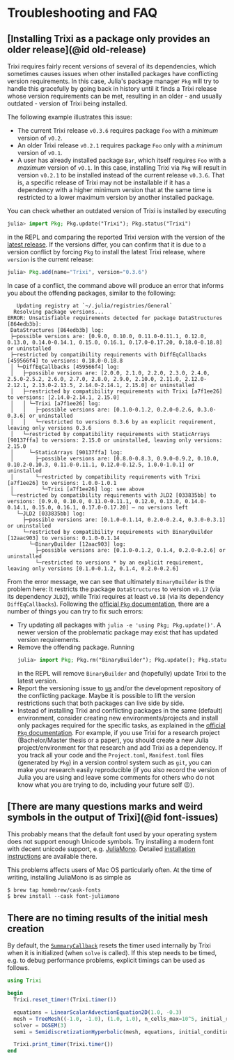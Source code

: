 # Troubleshooting and FAQ

## [Installing Trixi as a package only provides an older release](@id old-release)
Trixi requires fairly recent versions of several of its dependencies, which
sometimes causes issues when other installed packages have conflicting version
requirements.  In this case, Julia's package manager `Pkg` will try to handle
this gracefully by going back in history until it finds a Trixi release whose
version requirements can be met, resulting in an older - and usually outdated -
version of Trixi being installed.

The following example illustrates this issue:
* The current Trixi release `v0.3.6` requires package `Foo` with a *minimum* version of `v0.2`.
* An older Trixi release `v0.2.1` requires package `Foo` only with a *minimum*
  version of `v0.1`.
* A user has already installed package `Bar`, which itself requires `Foo` with a
  *maximum* version of `v0.1`.
In this case, installing Trixi via `Pkg` will result in version `v0.2.1` to be
installed instead of the current release `v0.3.6`. That is, a specific release
of Trixi may not be installable if it has a dependency with a higher minimum
version that at the same time is restricted to a lower maximum version by
another installed package.

You can check whether an outdated version of Trixi is installed by executing
```julia
julia> import Pkg; Pkg.update("Trixi"); Pkg.status("Trixi")
```
in the REPL and comparing the reported Trixi version with the version of the
[latest release](https://github.com/trixi-framework/Trixi.jl/releases/latest).
If the versions differ, you can confirm that it is due to a version conflict by
forcing `Pkg` to install the latest Trixi release, where `version` is the
current release:
```julia
julia> Pkg.add(name="Trixi", version="0.3.6")
```
In case of a conflict, the command above will produce an error that informs you
about the offending packages, similar to the following:
```
   Updating registry at `~/.julia/registries/General`
  Resolving package versions...
ERROR: Unsatisfiable requirements detected for package DataStructures [864edb3b]:
 DataStructures [864edb3b] log:
 ├─possible versions are: [0.9.0, 0.10.0, 0.11.0-0.11.1, 0.12.0, 0.13.0, 0.14.0-0.14.1, 0.15.0, 0.16.1, 0.17.0-0.17.20, 0.18.0-0.18.8] or uninstalled
 ├─restricted by compatibility requirements with DiffEqCallbacks [459566f4] to versions: 0.18.0-0.18.8
 │ └─DiffEqCallbacks [459566f4] log:
 │   ├─possible versions are: [2.0.0, 2.1.0, 2.2.0, 2.3.0, 2.4.0, 2.5.0-2.5.2, 2.6.0, 2.7.0, 2.8.0, 2.9.0, 2.10.0, 2.11.0, 2.12.0-2.12.1, 2.13.0-2.13.5, 2.14.0-2.14.1, 2.15.0] or uninstalled
 │   ├─restricted by compatibility requirements with Trixi [a7f1ee26] to versions: [2.14.0-2.14.1, 2.15.0]
 │   │ └─Trixi [a7f1ee26] log:
 │   │   ├─possible versions are: [0.1.0-0.1.2, 0.2.0-0.2.6, 0.3.0-0.3.6] or uninstalled
 │   │   └─restricted to versions 0.3.6 by an explicit requirement, leaving only versions 0.3.6
 │   └─restricted by compatibility requirements with StaticArrays [90137ffa] to versions: 2.15.0 or uninstalled, leaving only versions: 2.15.0
 │     └─StaticArrays [90137ffa] log:
 │       ├─possible versions are: [0.8.0-0.8.3, 0.9.0-0.9.2, 0.10.0, 0.10.2-0.10.3, 0.11.0-0.11.1, 0.12.0-0.12.5, 1.0.0-1.0.1] or uninstalled
 │       └─restricted by compatibility requirements with Trixi [a7f1ee26] to versions: 1.0.0-1.0.1
 │         └─Trixi [a7f1ee26] log: see above
 └─restricted by compatibility requirements with JLD2 [033835bb] to versions: [0.9.0, 0.10.0, 0.11.0-0.11.1, 0.12.0, 0.13.0, 0.14.0-0.14.1, 0.15.0, 0.16.1, 0.17.0-0.17.20] — no versions left
   └─JLD2 [033835bb] log:
     ├─possible versions are: [0.1.0-0.1.14, 0.2.0-0.2.4, 0.3.0-0.3.1] or uninstalled
     └─restricted by compatibility requirements with BinaryBuilder [12aac903] to versions: 0.1.0-0.1.14
       └─BinaryBuilder [12aac903] log:
         ├─possible versions are: [0.1.0-0.1.2, 0.1.4, 0.2.0-0.2.6] or uninstalled
         └─restricted to versions * by an explicit requirement, leaving only versions [0.1.0-0.1.2, 0.1.4, 0.2.0-0.2.6]
```
From the error message, we can see that ultimately `BinaryBuilder` is the
problem here: It restricts the package `DataStructures` to version `v0.17` (via
its dependency `JLD2`), while Trixi requires at least `v0.18` (via its
dependency `DiffEqCallbacks`).
Following the
[official `Pkg` documentation](https://julialang.github.io/Pkg.jl/v1/managing-packages/#conflicts),
there are a number of things you can try to fix such errors:
* Try updating all packages with `julia -e 'using Pkg; Pkg.update()'`. A newer
  version of the problematic package may exist that has updated version
  requirements.
* Remove the offending package. Running
  ```julia
  julia> import Pkg; Pkg.rm("BinaryBuilder"); Pkg.update(); Pkg.status()
  ```
  in the REPL will remove `BinaryBuilder` and (hopefully) update Trixi to the latest version.
* Report the versioning issue to [us](https://github.com/trixi-framework/Trixi.jl/issues/new)
  and/or the development repository of the conflicting package.  Maybe it is
  possible to lift the version restrictions such that both packages can live
  side by side.
* Instead of installing Trixi and conflicting packages in the same (default) environment,
  consider creating new environments/projects and install only packages required for
  the specific tasks, as explained in the
  [official `Pkg` documentation](https://julialang.github.io/Pkg.jl/v1/environments/).
  For example, if you use Trixi for a research project (Bachelor/Master thesis or a paper),
  you should create a new Julia project/environment for that research and add Trixi as a
  dependency. If you track all your code and the `Project.toml`, `Manifest.toml` files
  (generated by `Pkg`) in a version control system such as `git`, you can make your research
  easily reproducible (if you also record the version of Julia you are using and leave some
  comments for others who do not know what you are trying to do, including your future self 😉).


## [There are many questions marks and weird symbols in the output of Trixi](@id font-issues)

This probably means that the default font used by your operating system does not support enough
Unicode symbols. Try installing a modern font with decent unicode support, e.g.
[JuliaMono](https://github.com/cormullion/juliamono). Detailed
[installation instructions](https://cormullion.github.io/pages/2020-07-26-JuliaMono/#installation)
are available there.

This problems affects users of Mac OS particularly often. At the time of writing,
installing JuliaMono is as simple as
```
$ brew tap homebrew/cask-fonts
$ brew install --cask font-juliamono
```


## There are no timing results of the initial mesh creation

By default, the [`SummaryCallback`](@ref) resets the timer used internally by Trixi when it is
initialized (when `solve` is called). If this step needs to be timed, e.g. to debug performance
problems, explicit timings can be used as follows.

```julia
using Trixi

begin
  Trixi.reset_timer!(Trixi.timer())

  equations = LinearScalarAdvectionEquation2D(1.0, -0.3)
  mesh = TreeMesh((-1.0, -1.0), (1.0, 1.0), n_cells_max=10^5, initial_refinement_level=5)
  solver = DGSEM(3)
  semi = SemidiscretizationHyperbolic(mesh, equations, initial_condition_convergence_test, solver)

  Trixi.print_timer(Trixi.timer())
end
```

